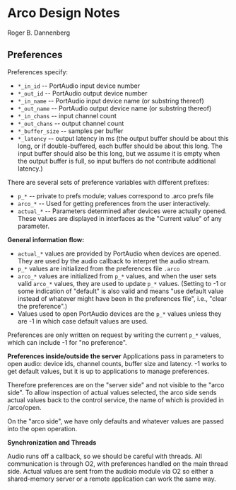 # Arco Design Notes
Roger B. Dannenberg

## Preferences
Preferences specify:

- `*_in_id` -- PortAudio input device number
- `*_out_id` -- PortAudio output device number
- `*_in_name` -- PortAudio input device name (or substring thereof)
- `*_out_name` -- PortAudio output device name (or substring thereof)
- `*_in_chans` -- input channel count
- `*_out_chans` -- output channel count
- `*_buffer_size` -- samples per buffer
- `*_latency` -- output latency in ms (the output buffer should be
about this long, or if double-buffered, each buffer should be about
this long. The input buffer should also be this long, but we assume
it is empty when the output buffer is full, so input buffers do not
contribute additional latency.)

There are several sets of preference variables with different prefixes:
- `p_*` -- private to prefs module; values correspond to .arco prefs file
- `arco_*` -- Used for getting preferences from the user interactively.
- `actual_*` -- Parameters determined after devices were actually opened.
These values are displayed in interfaces as the "Current value" of any
parameter.

**General information flow:**
- `actual_*` values are provided by PortAudio when devices are opened.
They are used by the audio callback to interpret the audio stream.
- `p_*` values are initialized from the preferences file `.arco`
- `arco_*` values are initialized from `p_*` values, and when the user
sets valid `arco_*` values, they are used to update `p_*` values.
(Setting to -1 or some indication of "default" is also valid and
means "use default value instead of whatever might have been in the
preferences file", i.e., "clear the preference".)
- Values used to open PortAudio devices are the `p_*` values unless
they are -1 in which case default values are used.

Preferences are only written on request by writing the current `p_*` 
values, which can include -1 for "no preference".

**Preferences inside/outside the server**
Applications pass in parameters to open audio: device ids, channel counts, buffer size and latency. -1 works to get default values, but it is up
to applications to manage preferences.

Therefore preferences are on the "server side" and not visible to
the "arco side". To allow inspection of actual values selected, the
arco side sends actual values back to the control service, the name
of which is provided in /arco/open.

On the "arco side", we have only defaults and whatever values are
passed into the open operation.

**Synchronization and Threads**

Audio runs off a callback, so we should be careful with threads.
All communication is through O2, with preferences handled on the
main thread side. Actual values are sent from the audioio module
via O2 so either a shared-memory server or a remote application
can work the same way.

